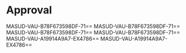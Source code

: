# Approval 
MASUD-VAU-B78F673598DF-71==
MASUD-VAU-B78F673598DF-71==
MASUD-VAU-B78F673598DF-71==
MASUD-VAU-B78F673598DF-71==
MASUD-VAU-A19914A9A7-EX4786==
MASUD-VAU-A19914A9A7-EX4786==
